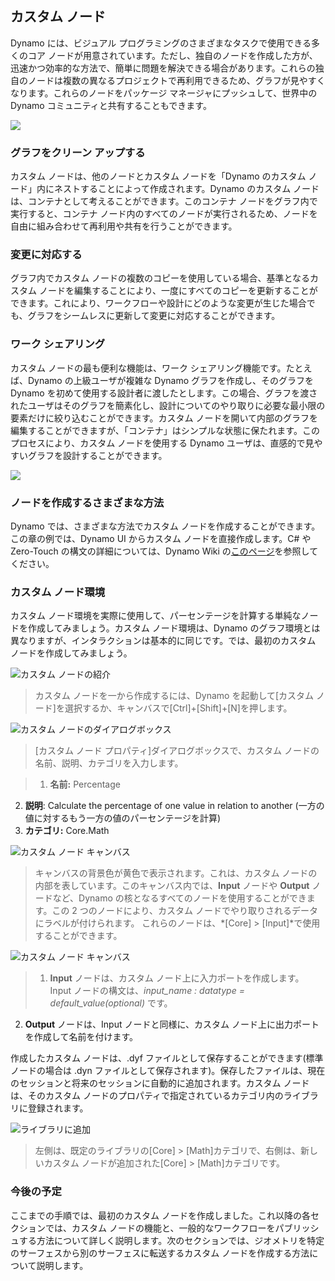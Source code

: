 

## カスタム ノード

Dynamo には、ビジュアル プログラミングのさまざまなタスクで使用できる多くのコア ノードが用意されています。ただし、独自のノードを作成した方が、迅速かつ効率的な方法で、簡単に問題を解決できる場合があります。これらの独自のノードは複数の異なるプロジェクトで再利用できるため、グラフが見やすくなります。これらのノードをパッケージ マネージャにプッシュして、世界中の Dynamo コミュニティと共有することもできます。

![](images/9-1/cn.jpg)

### グラフをクリーン アップする

カスタム ノードは、他のノードとカスタム ノードを「Dynamo のカスタム ノード」内にネストすることによって作成されます。Dynamo のカスタム ノードは、コンテナとして考えることができます。このコンテナ ノードをグラフ内で実行すると、コンテナ ノード内のすべてのノードが実行されるため、ノードを自由に組み合わせて再利用や共有を行うことができます。

### 変更に対応する

グラフ内でカスタム ノードの複数のコピーを使用している場合、基準となるカスタム ノードを編集することにより、一度にすべてのコピーを更新することができます。これにより、ワークフローや設計にどのような変更が生じた場合でも、グラフをシームレスに更新して変更に対応することができます。

### ワーク シェアリング

カスタム ノードの最も便利な機能は、ワーク シェアリング機能です。たとえば、Dynamo の上級ユーザが複雑な Dynamo グラフを作成し、そのグラフを Dynamo を初めて使用する設計者に渡したとします。この場合、グラフを渡されたユーザはそのグラフを簡素化し、設計についてのやり取りに必要な最小限の要素だけに絞り込むことができます。カスタム ノードを開いて内部のグラフを編集することができますが、「コンテナ」はシンプルな状態に保たれます。このプロセスにより、カスタム ノードを使用する Dynamo ユーザは、直感的で見やすいグラフを設計することができます。

![](images/9-1/customNodeDiagram.jpg)

### ノードを作成するさまざまな方法

Dynamo では、さまざまな方法でカスタム ノードを作成することができます。この章の例では、Dynamo UI からカスタム ノードを直接作成します。C# や Zero-Touch の構文の詳細については、Dynamo Wiki の[このページ](https://github.com/DynamoDS/Dynamo/wiki/How-To-Create-Your-Own-Nodes)を参照してください。

### カスタム ノード環境

カスタム ノード環境を実際に使用して、パーセンテージを計算する単純なノードを作成してみましょう。カスタム ノード環境は、Dynamo のグラフ環境とは異なりますが、インタラクションは基本的に同じです。では、最初のカスタム ノードを作成してみましょう。

![カスタム ノードの紹介](images/9-1/CustomNodes01.png)

> カスタム ノードを一から作成するには、Dynamo を起動して[カスタム ノード]を選択するか、キャンバスで[Ctrl]+[Shift]+[N]を押します。

![カスタム ノードのダイアログボックス](images/9-1/CustomNodes02.png)

> [カスタム ノード プロパティ]ダイアログボックスで、カスタム ノードの名前、説明、カテゴリを入力します。

> 1. **名前:** Percentage
2. **説明**: Calculate the percentage of one value in relation to another (一方の値に対するもう一方の値のパーセンテージを計算)
3. **カテゴリ:** Core.Math

![カスタム ノード キャンバス](images/9-1/CustomNodes03.png)

> キャンバスの背景色が黄色で表示されます。これは、カスタム ノードの内部を表しています。このキャンバス内では、**Input** ノードや **Output** ノードなど、Dynamo の核となるすべてのノードを使用することができます。この 2 つのノードにより、カスタム ノードでやり取りされるデータにラベルが付けられます。 これらのノードは、*[Core] > [Input]*で使用することができます。

![カスタム ノード キャンバス](images/9-1/CustomNodes04.png)

> 1. **Input** ノードは、カスタム ノード上に入力ポートを作成します。 Input ノードの構文は、*input_name : datatype = default_value(optional)* です。
2. **Output** ノードは、Input ノードと同様に、カスタム ノード上に出力ポートを作成して名前を付けます。

作成したカスタム ノードは、.dyf ファイルとして保存することができます(標準ノードの場合は .dyn ファイルとして保存されます)。保存したファイルは、現在のセッションと将来のセッションに自動的に追加されます。カスタム ノードは、そのカスタム ノードのプロパティで指定されているカテゴリ内のライブラリに登録されます。

![ライブラリに追加](images/9-1/CustomNodes05.png)

> 左側は、既定のライブラリの[Core] > [Math]カテゴリで、右側は、新しいカスタム ノードが追加された[Core] > [Math]カテゴリです。

### 今後の予定

ここまでの手順では、最初のカスタム ノードを作成しました。これ以降の各セクションでは、カスタム ノードの機能と、一般的なワークフローをパブリッシュする方法について詳しく説明します。次のセクションでは、ジオメトリを特定のサーフェスから別のサーフェスに転送するカスタム ノードを作成する方法について説明します。

